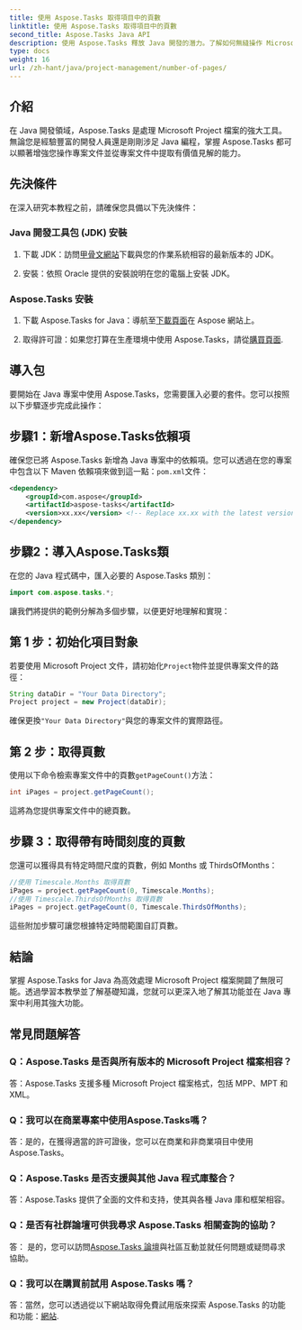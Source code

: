 ```yaml
---
title: 使用 Aspose.Tasks 取得項目中的頁數
linktitle: 使用 Aspose.Tasks 取得項目中的頁數
second_title: Aspose.Tasks Java API
description: 使用 Aspose.Tasks 釋放 Java 開發的潛力。了解如何無縫操作 Microsoft Project 檔案並提高您的工作效率。
type: docs
weight: 16
url: /zh-hant/java/project-management/number-of-pages/
---
```

## 介紹
在 Java 開發領域，Aspose.Tasks 是處理 Microsoft Project 檔案的強大工具。無論您是經驗豐富的開發人員還是剛剛涉足 Java 編程，掌握 Aspose.Tasks 都可以顯著增強您操作專案文件並從專案文件中提取有價值見解的能力。
## 先決條件
在深入研究本教程之前，請確保您具備以下先決條件：
### Java 開發工具包 (JDK) 安裝
1. 下載 JDK：訪問[甲骨文網站](https://www.oracle.com/java/technologies/javase-jdk11-downloads.html)下載與您的作業系統相容的最新版本的 JDK。
   
2. 安裝：依照 Oracle 提供的安裝說明在您的電腦上安裝 JDK。
### Aspose.Tasks 安裝
1. 下載 Aspose.Tasks for Java：導航至[下載頁面](https://releases.aspose.com/tasks/java/)在 Aspose 網站上。
   
2. 取得許可證：如果您打算在生產環境中使用 Aspose.Tasks，請從[購買頁面](https://purchase.aspose.com/buy).

## 導入包
要開始在 Java 專案中使用 Aspose.Tasks，您需要匯入必要的套件。您可以按照以下步驟逐步完成此操作：
## 步驟1：新增Aspose.Tasks依賴項
確保您已將 Aspose.Tasks 新增為 Java 專案中的依賴項。您可以透過在您的專案中包含以下 Maven 依賴項來做到這一點：`pom.xml`文件：
```xml
<dependency>
    <groupId>com.aspose</groupId>
    <artifactId>aspose-tasks</artifactId>
    <version>xx.xx</version> <!-- Replace xx.xx with the latest version -->
</dependency>
```
## 步驟2：導入Aspose.Tasks類
在您的 Java 程式碼中，匯入必要的 Aspose.Tasks 類別：
```java
import com.aspose.tasks.*;
```

讓我們將提供的範例分解為多個步驟，以便更好地理解和實現：
## 第 1 步：初始化項目對象
若要使用 Microsoft Project 文件，請初始化`Project`物件並提供專案文件的路徑：
```java
String dataDir = "Your Data Directory";
Project project = new Project(dataDir);
```
確保更換`"Your Data Directory"`與您的專案文件的實際路徑。
## 第 2 步：取得頁數
使用以下命令檢索專案文件中的頁數`getPageCount()`方法：
```java
int iPages = project.getPageCount();
```
這將為您提供專案文件中的總頁數。
## 步驟 3：取得帶有時間刻度的頁數
您還可以獲得具有特定時間尺度的頁數，例如 Months 或 ThirdsOfMonths：
```java
//使用 Timescale.Months 取得頁數
iPages = project.getPageCount(0, Timescale.Months);
//使用 Timescale.ThirdsOfMonths 取得頁數
iPages = project.getPageCount(0, Timescale.ThirdsOfMonths);
```
這些附加步驟可讓您根據特定時間範圍自訂頁數。

## 結論
掌握 Aspose.Tasks for Java 為高效處理 Microsoft Project 檔案開闢了無限可能。透過學習本教學並了解基礎知識，您就可以更深入地了解其功能並在 Java 專案中利用其強大功能。
## 常見問題解答
### Q：Aspose.Tasks 是否與所有版本的 Microsoft Project 檔案相容？
答：Aspose.Tasks 支援多種 Microsoft Project 檔案格式，包括 MPP、MPT 和 XML。
### Q：我可以在商業專案中使用Aspose.Tasks嗎？
答：是的，在獲得適當的許可證後，您可以在商業和非商業項目中使用 Aspose.Tasks。
### Q：Aspose.Tasks 是否支援與其他 Java 程式庫整合？
答：Aspose.Tasks 提供了全面的文件和支持，使其與各種 Java 庫和框架相容。
### Q：是否有社群論壇可供我尋求 Aspose.Tasks 相關查詢的協助？
答： 是的，您可以訪問[Aspose.Tasks 論壇](https://forum.aspose.com/c/tasks/15)與社區互動並就任何問題或疑問尋求協助。
### Q：我可以在購買前試用 Aspose.Tasks 嗎？
答：當然，您可以透過從以下網站取得免費試用版來探索 Aspose.Tasks 的功能和功能：[網站](https://releases.aspose.com/).
